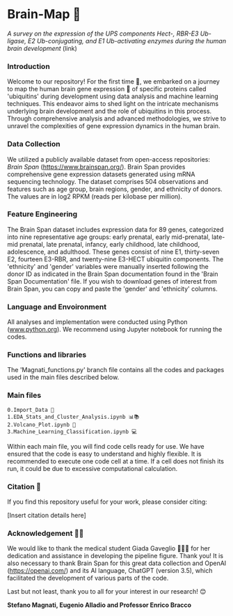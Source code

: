 # Brain-Map 🧠
_A survey on the expression of the UPS components Hect-, RBR-E3 Ub-ligase, E2 Ub-conjugating, and E1 Ub-activating enzymes during the human brain development_ (link)

### Introduction
Welcome to our repository! 
For the first time 🥇, we embarked on a journey to map the human brain gene expression 🧬 of specific proteins called 'ubiquitins' during development using data analysis and machine learning techniques. This endeavor aims to shed light on the intricate mechanisms underlying brain development and the role of ubiquitins in this process. Through comprehensive analysis and advanced methodologies, we strive to unravel the complexities of gene expression dynamics in the human brain. 

### Data Collection 
We utilized a publicly available dataset from open-access repositories: _Brain Span_ (https://www.brainspan.org/). Brain Span provides comprehensive gene expression datasets generated using mRNA sequencing technology. The dataset comprises 504 observations and features such as age group, brain regions, gender, and ethnicity of donors. The values are in log2 RPKM (reads per kilobase per million).

### Feature Engineering
The Brain Span dataset includes expression data for 89 genes, categorized into nine representative age groups: early prenatal, early mid-prenatal, late-mid prenatal, late prenatal, infancy, early childhood, late childhood, adolescence, and adulthood. These genes consist of nine E1, thirty-seven E2, fourteen E3-RBR, and twenty-nine E3-HECT ubiquitin components.
The 'ethnicity' and 'gender' variables were manually inserted following the donor ID as indicated in the Brain Span documentation found in the 'Brain Span Documentation' file. If you wish to download genes of interest from Brain Span, you can copy and paste the 'gender' and 'ethnicity' columns.

### Language and Envoironment
All analyses and implementation were conducted using Python (www.python.org). We recommend using Jupyter notebook for running the codes.

### Functions and libraries
The 'Magnati_functions.py' branch file contains all the codes and packages used in the main files described below.

### Main files
    0.Import_Data 📨
    1.EDA_Stats_and_Cluster_Analysis.ipynb 📊📚
    2.Volcano_Plot.ipynb 🌋
    3.Machine_Learning_Classification.ipynb 💻
Within each main file, you will find code cells ready for use. We have ensured that the code is easy to understand and highly flexible. It is recommended to execute one code cell at a time. If a cell does not finish its run, it could be due to excessive computational calculation.


### Citation 📝
If you find this repository useful for your work, please consider citing:

[Insert citation details here]

### Acknowledgement 🙏🏻
We would like to thank the medical student Giada Gaveglio 👩🏻‍⚕️ for her dedication and assistance in developing the pipeline figure. Thank you!
It is also necessary to thank Brain Span for this great data collection and OpenAI (https://openai.com/) and its AI language, ChatGPT (version 3.5), which facilitated the development of various parts of the code. 

Last but not least, thank you to all for your interest in our research! 😊
                                                                                                                            
__Stefano Magnati, Eugenio Alladio and Professor Enrico Bracco__
